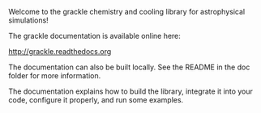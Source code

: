 Welcome to the grackle chemistry and cooling library for astrophysical 
simulations!

The grackle documentation is available online here:

http://grackle.readthedocs.org

The documentation can also be built locally.  See the README in the doc folder
for more information.

The documentation explains how to build the library, integrate it into your 
code, configure it properly, and run some examples.
